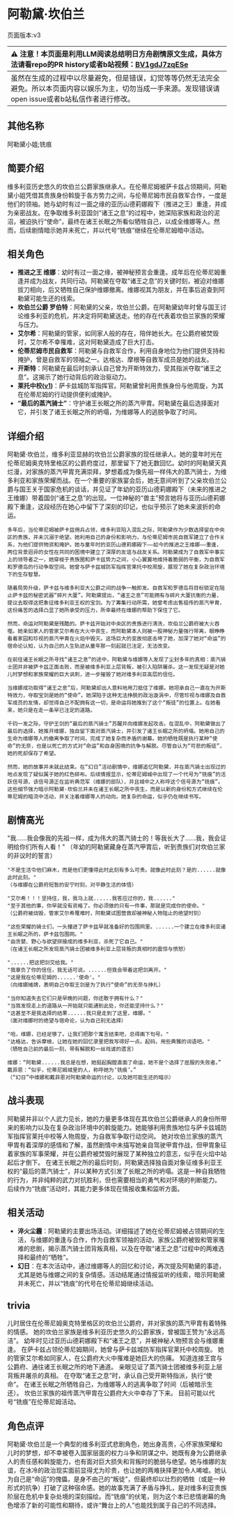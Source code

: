 # 阿勒黛·坎伯兰
页面版本:v3
 

| :warning: 注意！本页面是利用LLM阅读总结明日方舟剧情原文生成，具体方法请看repo的PR history或者b站视频：[BV1gdJ7zqESe](https://www.bilibili.com/video/BV1gdJ7zqESe/)         |
|:----------------------------|
| 虽然在生成的过程中以尽量避免，但是错误，幻觉等等仍然无法完全避免。所以本页面内容以娱乐为主，切勿当成一手来源。发现错误请open issue或者b站私信作者进行修改。|



## 其他名称
阿勒黛小姐;铣痕
## 简要介绍
维多利亚历史悠久的坎伯兰公爵家族继承人。在伦蒂尼姆被萨卡兹占领期间，阿勒黛小姐凭借其贵族身份斡旋于各方势力之间，与伦蒂尼姆市民自救军合作，一度是他们的领袖。她与幼时有过一面之缘的亚历山德莉娜殿下（推进之王）重逢，并成为亲密战友。在争取维多利亚国剑“诸王之息”的过程中，她深陷家族和政治的泥沼，被迫执行“使命”，最终在诸王长眠之所看似牺牲自己，以成全维娜等人。然而，后续剧情暗示她并未死亡，并以代号“铣痕”继续在伦蒂尼姆暗中活动。
## 相关角色
-   **推进之王 维娜**：幼时有过一面之缘，被神秘预言会重逢。成年后在伦蒂尼姆重逢并成为战友，共同行动。阿勒黛在夺取“诸王之息”的关键时刻，被迫对维娜拔刀相向，后又牺牲自己保护维娜撤离。维娜视其为朋友，并在事后追查到阿勒黛可能生还的线索。
-   **坎伯兰公爵 罗伯特**：阿勒黛的父亲，坎伯兰公爵。在阿勒黛幼年时曾与国王讨论维多利亚的危机，并决定将阿勒黛送走。他的存在代表着坎伯兰家族的荣耀与压力。
-   **艾尔希**：阿勒黛的管家，如同家人般的存在，陪伴她长大。在公爵府被焚毁时，艾尔希不幸罹难，这对阿勒黛造成了巨大打击。
-   **伦蒂尼姆市民自救军**：阿勒黛与自救军合作，利用自身地位为他们提供支持和掩护，曾是自救军的领袖之一。达格达、摩根等自救军成员是她的战友。
-   **开斯特**：阿勒黛在最后时刻承认自己曾为开斯特效力，受其指派夺取“诸王之息”。这揭示了她行动背后的政治驱动力。
-   **莱托中校([v1](../chars/extended_char_lai_tuo_zhong_xiao.md))**：萨卡兹城防军指挥官。阿勒黛曾利用贵族身份与他周旋，为其在伦蒂尼姆的行动提供便利或掩护。
-   **“最后的蒸汽骑士”**：守护诸王长眠之所的蒸汽甲胄。阿勒黛在最后选择面对它，并引发了诸王长眠之所的坍塌，为维娜等人的逃脱争取了时间。
## 详细介绍
阿勒黛·坎伯兰，维多利亚显赫的坎伯兰公爵家族的现任继承人。她的童年时光在伦蒂尼姆奥克特里格区的公爵府度过，那里留下了她无数回忆。幼时的阿勒黛天真烂漫，对家族的蒸汽甲胄充满崇拜，梦想着成为像先祖一样伟大的蒸汽骑士，为维多利亚和家族荣耀而战。在一个重要的家族宴会后，她无意间听到了父亲坎伯兰公爵与国王关于国家危机的谈话，并见证了年幼的亚历山德莉娜殿下（未来的推进之王维娜）带着国剑“诸王之息”的出现。一位神秘的“兽主”预言她将与亚历山德莉娜殿下重逢，这段经历在她心中留下了深刻的印记，也似乎预示了她未来波折的命运。

    多年后，当伦蒂尼姆被萨卡兹佣兵占领，维多利亚陷入混乱之际，阿勒黛作为少数选择留在中央区的贵族，并未沉溺于绝望。她利用自己的身份和影响力，与伦蒂尼姆市民自救军建立了合作关系，为他们提供物资和掩护。她与童年时的亚历山德莉娜殿下——如今的推进之王维娜——重逢，两位背景迥异的女性在共同的困境中建立了深厚的友谊与战友关系。阿勒黛成为了自救军中事实上的领导者之一，她穿梭于贵族圈和萨卡兹势力之间，小心翼翼地维持着脆弱的平衡，为自救军和罗德岛的行动争取空间。她曾与萨卡兹城防军指挥官莱托中校周旋，展现了她在复杂政治环境下的生存智慧。

    随着局势升级，萨卡兹与维多利亚大公爵之间的战争一触即发。自救军和罗德岛将目标锁定在阻止萨卡兹的秘密武器“碎片大厦”。阿勒黛提出，“诸王之息”可能拥有与碎片大厦抗衡的力量，提议去取得这把象征维多利亚王权的宝剑。为了筹集行动所需，她曾考虑出售祖传的蒸汽甲胄，这份痛苦的选择凸显了她所承受的压力，所幸最终在维娜的帮助下保住了它。

    然而，命运对阿勒黛是残酷的。萨卡兹开始对中央区的贵族进行清洗，坎伯兰公爵府被大火吞噬。她亲如家人的管家艾尔希在大火中丧生，而阿勒黛本人则被一股神秘力量强行带离，眼睁睁看着家园和珍视的蒸汽甲胄在火焰中毁灭。这场巨大的变故彻底击垮了她，加深了她对“命运”的宿命论认知，认为自己的人生轨迹从童年那一刻起就已注定，无法改变。

    在前往诸王长眠之所寻找“诸王之息”的途中，阿勒黛与维娜等人发现了尘封多年的真相：蒸汽骑士团并非被萨卡兹正面击败，而是被维多利亚上层背叛，被引入陷阱屠杀。这一发现无疑是对她儿时梦想和家族荣耀的巨大讽刺，进一步摧毁了她对维多利亚高层的信任。

    当维娜成功取得“诸王之息”后，阿勒黛却出人意料地用刀抵住了维娜。她坦承自己一直在为开斯特效力，夺取宝剑是她的“使命”。她深陷于这种无法挣脱的政治漩涡中，尽管珍视与维娜及自救军成员的友情，却觉得自己不配拥有这一切，是命运将她推到了这个“叛徒”的位置上。在她看来，她只是在走一条早已注定的道路。

    千钧一发之际，守护王剑的“最后的蒸汽骑士”苏醒并向维娜发起攻击。在混乱中，阿勒黛做出了最后的选择，她推开维娜，独自留下面对蒸汽骑士，并引发了诸王长眠之所的坍塌。她用自己的生命为维娜等人的撤离争取了时间，完成了她复杂而矛盾的谢幕。她的牺牲既是执行某种“使命”的无奈，也是以死亡的方式对“命运”和自身困境的抗争与解脱。尽管自认为“可悲的叛徒”，她的死却保存了希望。

    然而，她的故事并未就此结束。在“幻日”活动剧情中，维娜追忆阿勒黛，并在蒸汽骑士出现过的地点发现了疑似属于她的红色碎布。后续情报显示，伦蒂尼姆城中出现了一个代号为“铣痕”的活跃信号源，该信号源正在监听典范军（维娜的部队），并且城中之人称呼这个信号源为“铣痕”。这些细节强力暗示阿勒黛·坎伯兰并未在诸王长眠之所中丧生，而是以新的身份和方式继续在伦蒂尼姆的暗流中活动，并关注着维娜等人的动向。她复杂的命运，似乎仍在继续书写。
## 剧情高光
"我......我会像我的先祖一样，成为伟大的蒸汽骑士的！等我长大了......我，我会证明给你们所有人看！"
    （年幼的阿勒黛藏身在蒸汽甲胄后，听到贵族们对坎伯兰家的非议时的誓言）

    "不是生活令他们麻木，而是他们更懂得此时此刻有多么可贵。就像此时此刻？是的......就像此时此刻。"
    （与维娜在公爵府短暂的安宁时刻，对平静生活的体悟）

    "艾尔希！！！坚持住，我，我马上就......我答应过你的，我......"
    "至于其他的事，你早就没有资格了。你必须做的只有一件事，那就是完成你的使命。"
    （公爵府被烧毁，管家艾尔希罹难时，阿勒黛试图营救却被神秘人物阻止的绝望时刻）

    "这些荣耀的骑士们，一头撞进了萨卡兹早就准备好的包围网里。......一个建立在维多利亚诸王长眠之所的，萨卡兹包围网。"
    "由贪婪、野心与欲望拼接成的维多利亚，杀死了它自己。"
    （在诸王长眠之所发现蒸汽骑士团被维多利亚上层背叛的真相时的震惊与愤怒）

    "......把这把剑交给我。"
    "我辜负了你的信任，我无话可说。......但我会带着这把剑离开。"
    "这是我在伦蒂尼姆的......'使命'。"
    （向维娜摊牌，表明自己夺取王剑是为了执行“使命”的无奈与挣扎）

    "当你知道失去它们只是早晚的问题，你还敢于拥有什么？"
    "当我发现走上的道路从一开始就只能通到此处，你还能坚持什么？"
    "这甚至不是我选择的结果......我只是走到了这里，维娜。"
    （面对维娜时的绝望与宿命论，认为自己别无选择）

    "哈，维娜，已经足够了。让我们把那个寓言结束吧，总得画下句号。"
    "达格达，告诉摩根，让她在她的回忆录里把我写得好一点。起码，用些典雅的词语吧。"
    （牺牲自己前的最后一刻，带有解脱和一丝戏谑的遗言）

    维娜：“阿勒黛......我总是在想，她挺起胸膛直面了命运，她不是个选择了屈服的失败者。”
    戴菲恩：“似乎，伦蒂尼姆城里的人，称呼她为‘铣痕’。”
    （“幻日”中维娜和戴菲恩对阿勒黛命运的讨论，以及她可能生还的暗示）
## 战斗表现
阿勒黛并非以个人武力见长，她的力量更多体现在其坎伯兰公爵继承人的身份所带来的影响力以及在复杂政治环境中的斡旋能力。她能够利用贵族地位与萨卡兹城防军指挥官莱托中校等人物周旋，为自救军争取行动空间。
    她对坎伯兰家族的蒸汽甲胄有着深厚的感情和了解，虽然剧情中未描写她亲自驾驶甲胄作战，但甲胄象征着家族的军事荣耀，并在公爵府被焚毁时展现了某种独立的意志，似乎在火焰中站起后才倒下。
    在诸王长眠之所的最后时刻，阿勒黛选择独自面对象征维多利亚王权的“最后的蒸汽骑士”，并以某种方式引发了长眠之所的坍塌。这是一种自我牺牲的行为，并非纯粹的武力对抗胜利，但也需要相当的勇气和对环境的判断能力。
    后续作为“铣痕”活动时，其能力更多体现在情报收集和监听方面。
## 相关活动
-   **淬火尘霾**：阿勒黛的主要出场活动。详细描述了她在伦蒂尼姆被占领期间的生活，与维娜的重逢与合作，作为自救军领袖的活动，家族公爵府被毁和管家罹难的悲剧，揭示蒸汽骑士团背叛真相，以及在夺取“诸王之息”过程中的两难选择和最终的“牺牲”。
-   **幻日**：在本次活动中，通过维娜等人的回忆和讨论，再次提及阿勒黛的事迹，尤其是她与维娜之间的复杂情感。活动结尾通过情报监听的线索，暗示阿勒黛并未死亡，并以“铣痕”的代号在伦蒂尼姆继续活动。
## trivia
儿时居住在伦蒂尼姆奥克特里格区的坎伯兰公爵府，并对家族的蒸汽甲胄有着特殊的情感。
    她的坎伯兰家族是维多利亚历史悠久的公爵家族，曾被国王赞为“永远高洁”。
    幼年时见过亚历山德莉娜殿下和“诸王之息”，并被神秘人物预言会与维娜重逢。
    在萨卡兹占领伦蒂尼姆期间，她曾与萨卡兹城防军指挥官莱托中校周旋。
    她的管家艾尔希如同家人，在公爵府大火中罹难是她巨大的伤痛。
    知道连接王宫与公爵府、通往诸王长眠之所的地下通道。
    亲眼见证了蒸汽骑士团被维多利亚上层背叛并屠杀的真相。
    在夺取“诸王之息”时，承认自己受开斯特指派，执行“使命”。
    在诸王长眠之所牺牲自己，为维娜等人的逃离争取了时间（后被暗示生还）。
    坎伯兰家族的祖传蒸汽甲胄在公爵府大火中幸存了下来。
    目前可能以代号“铣痕”在伦蒂尼姆活动。
## 角色点评
阿勒黛·坎伯兰是一个典型的维多利亚式悲剧角色，她出身高贵，心怀家族荣耀和儿时的梦想，却不幸被卷入国家层面的权力斗争和阴谋之中。她既有身为公爵继承人的责任感和斡旋能力，也有面对巨大损失和背叛时的脆弱与绝望。她与维娜的友谊，在冰冷的政治现实面前显得尤为珍贵，也让她的两难抉择更加令人唏嘘。她认为自己是“命运”的傀儡，是身不由己的“叛徒”，但最终却以壮烈的牺牲（或是一种形式的抗争）打破了这种宿命感。她的故事充满了矛盾与挣扎，是对维多利亚贵族阶层在危机中复杂处境的深刻描绘。而“铣痕”的伏笔，则为这个本已悲情谢幕的角色增添了新的可能性和期待，或许“舞台上的人”也能找到属于自己的不同选择。